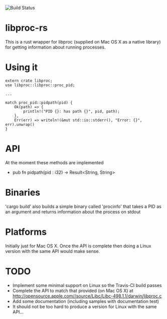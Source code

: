 ![Build Status](https://travis-ci.org/andrewdavidmackenzie/libproc-rs.svg?branch=master "Mac OS X")

# libproc-rs
This is a rust wrapper for libproc (supplied on Mac OS X as a native library) for getting information about running processes.

# Using it
```
extern crate libproc;
use libproc::libproc::proc_pid;

...

match proc_pid::pidpath(pid) {
    Ok(path) => {
        println!("PID {}: has path {}", pid, path);
    },
    Err(err) => writeln!(&mut std::io::stderr(), "Error: {}", err).unwrap()
}
```

# API
At the moment these methods are implemented
- pub fn pidpath(pid : i32) -> Result<String, String>

# Binaries
'cargo build' also builds a simple binary called 'procinfo' that takes a PID as an argument and returns information about the process on stdout

# Platforms
Initially just for Mac OS X. Once the API is complete then doing a Linux version with the same API would make sense.

# TODO
- Implement some minimal support on Linux so the Travis-CI build passes
- Complete the API to match that provided (on Mac OS X) at http://opensource.apple.com//source/Libc/Libc-498.1.1/darwin/libproc.c
- Add some documentation (including samples with documentation test)
- It should not be too hard to produce a version for Linux with the same API...